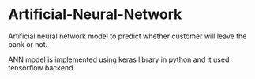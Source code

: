 # Artificial-Neural-Network
Artificial neural network model to predict whether customer will leave the bank or not. 

ANN model is implemented using keras library in python and it used tensorflow backend. 

